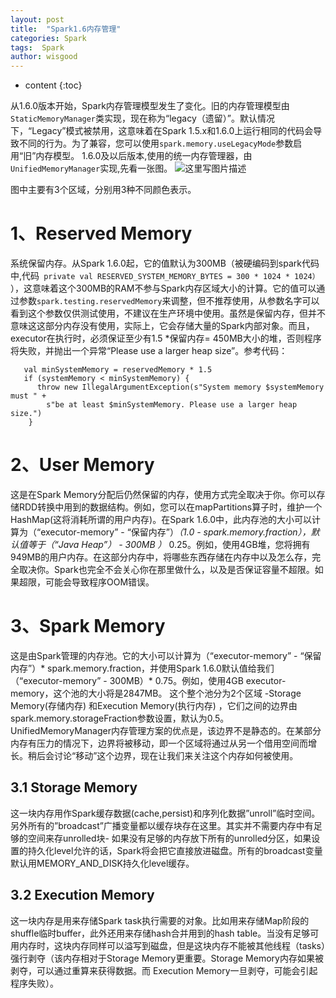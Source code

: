 ```yaml
---
layout: post
title:  "Spark1.6内存管理"
categories: Spark
tags:  Spark
author: wisgood
---
```



* content
{:toc}


从1.6.0版本开始，Spark内存管理模型发生了变化。旧的内存管理模型由```StaticMemoryManager```类实现，现在称为“legacy（遗留）”。默认情况下，“Legacy”模式被禁用，这意味着在Spark 1.5.x和1.6.0上运行相同的代码会导致不同的行为。为了兼容，您可以使用```spark.memory.useLegacyMode```参数启用“旧”内存模型。
1.6.0及以后版本,使用的统一内存管理器，由```UnifiedMemoryManager```实现,先看一张图。
![这里写图片描述](http://img.blog.csdn.net/20170923105127126?watermark/2/text/aHR0cDovL2Jsb2cuY3Nkbi5uZXQvd2lzZ29vZA==/font/5a6L5L2T/fontsize/400/fill/I0JBQkFCMA==/dissolve/70/gravity/SouthEast)

图中主要有3个区域，分别用3种不同颜色表示。

# 1、Reserved Memory
系统保留内存。从Spark 1.6.0起，它的值默认为300MB（被硬编码到spark代码中,代码``` private val RESERVED_SYSTEM_MEMORY_BYTES = 300 * 1024 * 1024）``` ），这意味着这个300MB的RAM不参与Spark内存区域大小的计算。它的值可以通过参数```spark.testing.reservedMemory```来调整，但不推荐使用，从参数名字可以看到这个参数仅供测试使用，不建议在生产环境中使用。虽然是保留内存，但并不意味这这部分内存没有使用，实际上，它会存储大量的Spark内部对象。而且，executor在执行时，必须保证至少有1.5 *保留内存= 450MB大小的堆，否则程序将失败，并抛出一个异常“Please use a larger heap size”。参考代码：
```
   val minSystemMemory = reservedMemory * 1.5
   if (systemMemory < minSystemMemory) {
      throw new IllegalArgumentException(s"System memory $systemMemory must " +
        s"be at least $minSystemMemory. Please use a larger heap size.")
    }
```

# 2、User Memory
这是在Spark Memory分配后仍然保留的内存，使用方式完全取决于你。你可以存储RDD转换中用到的数据结构。例如，您可以在mapPartitions算子时，维护一个HashMap(这将消耗所谓的用户内存)。在Spark 1.6.0中，此内存池的大小可以计算为（“executor-memory” - “保留内存”）*（1.0  -  spark.memory.fraction），默认值等于（“Java Heap”） -  300MB ）* 0.25。例如，使用4GB堆，您将拥有949MB的用户内存。在这部分内存中，将哪些东西存储在内存中以及怎么存，完全取决你。Spark也完全不会关心你在那里做什么，以及是否保证容量不超限。如果超限，可能会导致程序OOM错误。


# 3、Spark Memory
这是由Spark管理的内存池。它的大小可以计算为（“executor-memory” - “保留内存”）* spark.memory.fraction，并使用Spark 1.6.0默认值给我们（“executor-memory” -  300MB）* 0.75。例如，使用4GB executor-memory，这个池的大小将是2847MB。
这个整个池分为2个区域 -Storage Memory(存储内存) 和Execution Memory(执行内存) ，它们之间的边界由spark.memory.storageFraction参数设置，默认为0.5。
UnifiedMemoryManager内存管理方案的优点是，该边界不是静态的。在某部分内存有压力的情况下，边界将被移动，即一个区域将通过从另一个借用空间而增长。稍后会讨论“移动”这个边界，现在让我们来关注这个内存如何被使用。
## 3.1 Storage Memory
 这一块内存用作Spark缓存数据(cache,persist)和序列化数据”unroll”临时空间。另外所有的”broadcast”广播变量都以缓存块存在这里。其实并不需要内存中有足够的空间来存unrolled块- 如果没有足够的内存放下所有的unrolled分区，如果设置的持久化level允许的话，Spark将会把它直接放进磁盘。所有的broadcast变量默认用MEMORY_AND_DISK持久化level缓存。

## 3.2 Execution Memory
这一块内存是用来存储Spark task执行需要的对象。比如用来存储Map阶段的shuffle临时buffer，此外还用来存储hash合并用到的hash table。当没有足够可用内存时，这块内存同样可以溢写到磁盘，但是这块内存不能被其他线程（tasks）强行剥夺（该内存相对于Storage Memory更重要。Storage Memory内存如果被剥夺，可以通过重算来获得数据。而 Execution Memory一旦剥夺，可能会引起程序失败）。